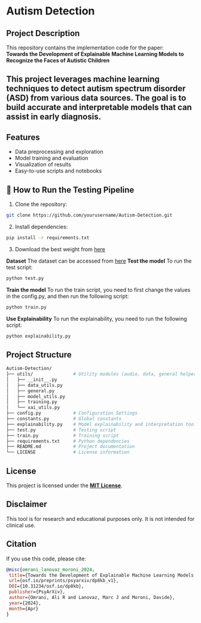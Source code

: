 # Autism Detection
## Project Description
This repository contains the implementation code for the paper:  
**Towards the Development of Explainable Machine Learning Models to Recognize the Faces of Autistic Children**

This project leverages machine learning techniques to detect autism spectrum disorder (ASD) from various data sources. The goal is to build accurate and interpretable models that can assist in early diagnosis.
---

## Features

- Data preprocessing and exploration
- Model training and evaluation
- Visualization of results
- Easy-to-use scripts and notebooks

## 🧪 How to Run the Testing Pipeline
1. Clone the repository:
```bash
git clone https://github.com/yourusername/Autism-Detection.git
```
2. Install dependencies:
```bash
pip install -r requirements.txt
```
3. Download the best weight from [here](https://drive.google.com/drive/folders/1aYxVtVVZX6XV9tELmNhsSHEYg2t8zbCC?usp=sharing)

**Dataset**
The dataset can be accessed from [here](https://www.kaggle.com/discussions/general/123978)
**Test the model**
To run the test script:
```bash
python test.py
```

**Train the model**
To run the train script, you need to first change the values in the config.py, and then run the following script:
```bash
python train.py
```

**Use Explainability**
To run the explainability, you need to run the following script:
```bash
python explainability.py
```

## Project Structure

```bash
Autism-Detection/
├── utils/               # Utility modules (audio, data, general helpers)
│   ├── __init__.py
│   ├── data_utils.py
│   ├── general.py
│   ├── model_utils.py
│   ├── training.py
│   └── xai_utils.py
├── config.py            # Configuration Settings
├── constants.py         # Global constants
├── explainability.py    # Model explainability and interpretation tools
├── test.py              # Testing script
├── train.py             # Training script
├── requirements.txt     # Python dependencies
├── README.md            # Project documentation
└── LICENSE              # License information
```

## License

This project is licensed under the **[MIT License](LICENSE)**.

## Disclaimer

This tool is for research and educational purposes only. It is not intended for clinical use.


## Citation
If you use this code, please cite:
```bibtex
@misc{omrani_lanovaz_moroni_2024,
 title={Towards the Development of Explainable Machine Learning Models to Recognize the Faces of Autistic Children},
 url={osf.io/preprints/psyarxiv/dp8kb_v1},
 DOI={10.31234/osf.io/dp8kb},
 publisher={PsyArXiv},
 author={Omrani, Ali R and Lanovaz, Marc J and Moroni, Davide},
 year={2024},
 month={Apr}
}
